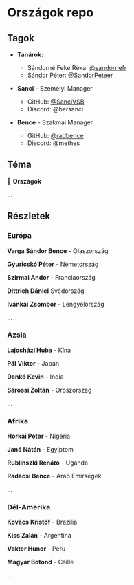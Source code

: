 # Országok repo

## Tagok

- **Tanárok:**
  - Sándorné Feke Réka: [@sandornefr](https://github.com/sandornefr)
  - Sándor Péter: [@SandorPeteer](https://github.com/SandorPeteer)

- **Sanci** - Személyi Manager 
  - GitHub: [@SanciVSB](https://github.com/SanciVSB)
  - Discord: @bersanci

- **Bence** - Szakmai Manager 
  - GitHub: [@radbence](https://github.com/radbence)
  - Discord: @methes

## Téma

🌟 **Országok**

...

## Részletek

### Európa

**Varga Sándor Bence** - Olaszország

**Gyuricskó Péter** - Németország

**Szirmai Andor** - Franciaország

**Dittrich Dániel** Svédország

**Ivánkai Zsombor** - Lengyelország

...

### Ázsia

**Lajosházi Huba** - Kína

**Pál Viktor** - Japán

**Dankó Kevin** - India

**Sárossi Zoltán** - Oroszország

...

### Afrika

**Horkai Péter** - Nigéria

**Janó Nátán** - Egyiptom

**Rublinszki Renátó** - Uganda

**Radácsi Bence** - Arab Emírségek


...

### Dél-Amerika

**Kovács Kristóf** - Brazília

**Kiss Zalán** - Argentína

**Vakter Hunor** - Peru

**Magyar Botond** - Csille



...




